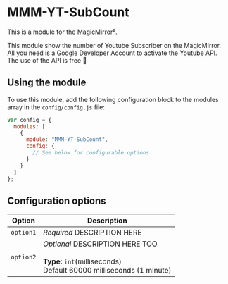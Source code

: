 # MMM-YT-SubCount

This is a module for the [MagicMirror²](https://github.com/MichMich/MagicMirror/).

This module show the number of Youtube Subscriber on the MagicMirror. All you need is a Google Developer Account to activate the Youtube API. The use of the API is free 🙌

## Using the module

To use this module, add the following configuration block to the modules array in the `config/config.js` file:

```js
var config = {
  modules: [
    {
      module: "MMM-YT-SubCount",
      config: {
        // See below for configurable options
      }
    }
  ]
};
```

## Configuration options

| Option    | Description                                                                                                     |
| --------- | --------------------------------------------------------------------------------------------------------------- |
| `option1` | _Required_ DESCRIPTION HERE                                                                                     |
| `option2` | _Optional_ DESCRIPTION HERE TOO <br><br>**Type:** `int`(milliseconds) <br>Default 60000 milliseconds (1 minute) |
